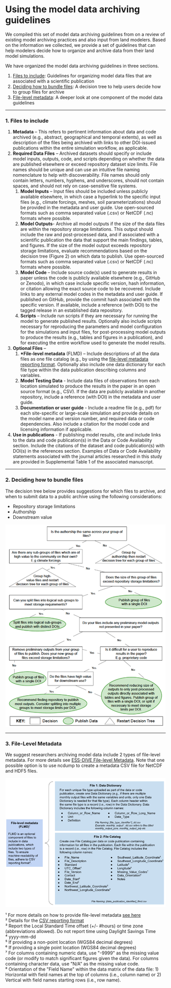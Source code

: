 # Using the model data archiving guidelines

We compiled this set of model data archiving guidelines from on a review of existing model archiving practices and also input from land modelers. Based on the information we collected, we provide a set of guidelines that can help modelers decide how to organize and archive data from their land model simulations.  

We have organized the model data archiving guidelines in three sections.  
1. [Files to include](#1-files-to-include): Guidelines for organizing model data files that are associated with a scientific publication  
2. [Deciding how to bundle files](#2-deciding-how-to-bundle-files): A decision tree to help users decide how to group files for archive  
3. [File-level metadata](#3-file-level-metadata): A deeper look at one component of the model data guidelines  

---  
### 1. Files to include   
1. **Metadata** – This refers to pertinent information about data and code archived (e.g., abstract, geographical and temporal extents), as well as description of the files being archived with links to other DOI-issued publications within the entire simulation workflow, as applicable.  
2. **Required Data Files** – Archived datasets should specify or include model inputs, outputs, code, and scripts depending on whether the data are published elsewhere or exceed repository dataset size limits. File names should be unique and can use an intuitive file naming nomenclature to help with discoverability. File names should only contain letters, numbers, hyphens, and underscores, should not contain spaces, and should not rely on case-sensitive file systems.  
    1. **Model Inputs** – Input files should be included unless publicly available elsewhere, in which case a hyperlink to the specific input files (e.g., climate forcings, meshes, soil parameterizations) should be provided in the metadata and user guide. Use open-sourced formats such as comma separated value (.csv) or NetCDF (.nc) formats where possible. 
    2.	**Model Outputs**- Archive all model outputs if the size of the data files are within the repository storage limitations. This output should include the raw and post-processed data, and if associated with a scientific publication the data that support the main findings, tables, and figures. If the size of the model output exceeds repository storage limitations, evaluate recommendations based on the decision tree (Figure 2) on which data to publish. Use open-sourced formats such as comma separated value (.csv) or NetCDF (.nc) formats where possible.
    3.	**Model Code** – Include source code(s) used to generate results in paper unless the code is publicly available elsewhere (e.g., GitHub or Zenodo), in which case include specific version, hash information, or citation allowing the exact source code to be recovered. Include links to any external model codes in the metadata and user guide. If published on GitHub, provide the commit hash associated with the specific version. If available, include a reference (with DOI) to the tagged release in an established data repository.
    4.	**Scripts** – Include run scripts if they are necessary for running the model to generate published results. Optionally also include scripts necessary for reproducing the parameters and model configuration for the simulations and input files, for post-processing model outputs to produce the results (e.g., tables and figures in a publication), and for executing the entire workflow used to generate the model results.
3.	**Optional Files** –  
    1.	 **\*File-level metadata** (FLMD) – Include descriptions of all the data files as one file catalog (e.g., by using the [file-level metadata reporting format](https://github.com/ess-dive-community/essdive-file-level-metadata). Optionally also include one data dictionary for each file type within the data publication describing columns and variables.  
    2.	**Model Testing Data** - Include data files of observations from each location simulated to produce the results in the paper in an open source format (e.g., CSV). If the data are publicly available in another repository, include a reference (with DOI) in the metadata and user guide.
    3.	**Documentation or user guide** - Include a readme file (e.g., pdf) for each site-specific or large-scale simulation and provide details on the model name and version number, and required data or code dependencies. Also include a citation for the model code and licensing information if applicable.
4.	**Use in publications** -  If publishing model results, cite and include links to the data and code publication(s) in the Data or Code Availability section. Include the citations of the dataset and code publication(s) with DOI(s) in the references section. Examples of Data or Code Availability statements associated with the journal articles researched in this study are provided in Supplemental Table 1 of the associated manuscript.

---   

### 2. Deciding how to bundle files  

The decision tree below provides suggestions for which files to archive, and when to submit data to a public archive using the following considerations:  
- Repository storage limitations  
- Authorship  
- Downstream value  

![Decision tree that can help users decide whic files to bundle together and archive for their models](.gitbook/assets/model_data_guidelines_decision_tree.png)  

--- 
### 3. File-Level Metadata   

We suggest researchers archiving model data include 2 types of file-level metadata. For more details see [ESS-DIVE File-level Metadata](https://github.com/ess-dive-community/essdive-file-level-metadata). Note that one possible option is to use ncdump to create a metadata CSV file for NetCDF and HDF5 files.  

![Diagram showing the different components of file-level metadata that can be uploaded as part of a complete data package](.gitbook/assets/model_data_guidelines_flmd.png)  

&#185; For more details on how to provide file-level metadata [see here](https://github.com/ess-dive-community/essdive-file-level-metadata)  
&#178; Details for the [CSV reporting format](https://github.com/ess-dive-community/essdive-csv-structure)  
&#179; Report the Local Standard Time offset (+/- #hours) or time zone (abbreviations allowed). Do not report time using Daylight Savings Time  
&#8308; yyyy-mm-dd  
&#8309; If providing a non-point location (WGS84 decimal degrees)  
&#8310; If providing a single point location (WGS84 decimal degrees)  
&#8311; For columns containing numeric data, use "-9999" as the missing value code (or modify to match significant figures given the data). For columns containing character data, use "N/A" as the missing value code.  
&#8312; Orientation of the "Field Name" within the data matrix of the data file: 1) Horizontal with field names at the top of columns (i.e., column name) or 2) Vertical with field names starting rows (i.e., row name).  
